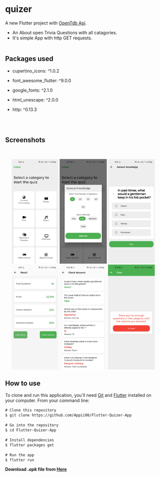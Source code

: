# quizer


A new Flutter project with [OpenTdb Api](https://opentdb.com/api_config.php).

- An About open Trivia Questions with all catagories.
- It's simple App with http GET requests.
  </br>
  </br>

## Packages used

- cupertino_icons: ^1.0.2
- font_awesome_flutter: ^9.0.0
- google_fonts: ^2.1.0
- html_unescape: ^2.0.0
- http: ^0.13.3

  <br>
  <br>

## Screenshots

<br>
<p align="center">
<img src="screenshots/Screenshot_20210613-085506.jpg" width="30%">
<img src="screenshots/Screenshot_20210613-085513.jpg" width="30%">
<img src="screenshots/Screenshot_20210613-085522.jpg" width="30%">
<img src="screenshots/Screenshot_20210613-085541.jpg" width="30%">
<img src="screenshots/Screenshot_20210613-085547.jpg" width="30%">
<img src="screenshots/Screenshot_20210613-085557.jpg" width="30%">
</p>

## How to use

To clone and run this application, you'll need [Git](https://git-scm.com/downloads) and [Flutter](https://flutter.dev/docs/get-started/install) installed on your computer. From your command line:

```
# Clone this repository
$ git clone https://github.com/Appii00/Flutter-Quizer-App

# Go into the repository
$ cd Flutter-Quizer-App

# Install dependencies
$ flutter packages get

# Run the app
$ flutter run
```

**Download _.apk_ file from [Here](https://mega.nz/file/7182AIqB#r-PCh4GespZOKq6ynDlfRgs8kDB7TMYR0vBA94yT0MA)**
